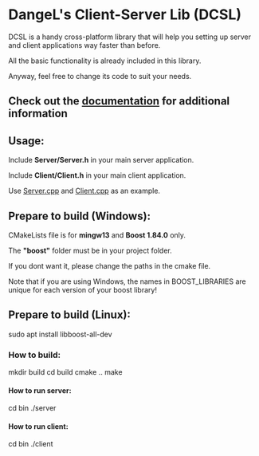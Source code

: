 # DangeL's Client-Server Lib (DCSL)
DCSL is a handy cross-platform library that will help you setting up server and client applications way faster than before.

All the basic functionality is already included in this library.

Anyway, feel free to change its code to suit your needs.
## Check out the [documentation](https://github.com/DangeL187/DCSL/blob/main/doc/DCSL.md) for additional information
## Usage:
Include <b>Server/Server.h</b> in your main server application.

Include <b>Client/Client.h</b> in your main client application.

Use [Server.cpp](https://github.com/DangeL187/DCSL/blob/main/src/Server.cpp) and [Client.cpp](https://github.com/DangeL187/DCSL/blob/main/src/Client.cpp) as an example.
## Prepare to build (Windows):
CMakeLists file is for <b>mingw13</b> and <b>Boost 1.84.0</b> only.

The <b>"boost"</b> folder must be in your project folder.

If you dont want it, please change the paths in the cmake file.

Note that if you are using Windows, the names in BOOST_LIBRARIES are
unique for each version of your boost library!
## Prepare to build (Linux):
sudo apt install libboost-all-dev
### How to build:
mkdir build
cd build
cmake ..
make
#### How to run server:
cd bin
./server
#### How to run client:
cd bin
./client
